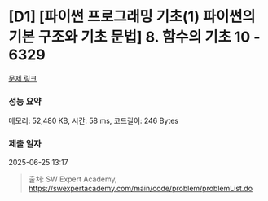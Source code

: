 # [D1] [파이썬 프로그래밍 기초(1) 파이썬의 기본 구조와 기초 문법] 8. 함수의 기초 10 - 6329 

[문제 링크](https://swexpertacademy.com/main/code/problem/problemDetail.do?contestProbId=AWcWMsaK5eYDFAU4) 

### 성능 요약

메모리: 52,480 KB, 시간: 58 ms, 코드길이: 246 Bytes

### 제출 일자

2025-06-25 13:17



> 출처: SW Expert Academy, https://swexpertacademy.com/main/code/problem/problemList.do